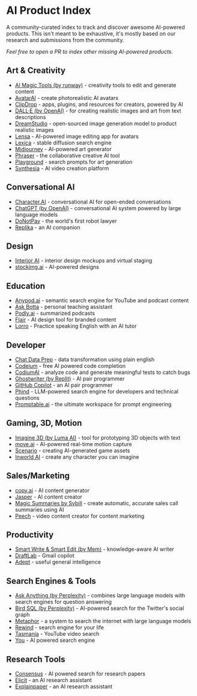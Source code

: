 # AI Product Index
A community-curated index to track and discover awesome AI-powered products. This isn't meant to be exhaustive, it's mostly based on our research and submissions from the community.

*Feel free to open a PR to index other missing AI-powered products.* 

## Art & Creativity

- [AI Magic Tools (by runway)](https://runwayml.com/ai-magic-tools/) - creativity tools to edit and generate content
- [AvatarAI](https://avatarai.me/) - create photorealistic AI avatars
- [ClipDrop](https://clipdrop.co/) - apps, plugins, and resources for creators, powered by AI
- [DALL·E (by OpenAI)](https://openai.com/dall-e-2/) - for creating realistic images and art from text descriptions 
- [DreamStudio](https://stability.ai/) - open-sourced image generation model to product realistic images
- [Lensa](https://prisma-ai.com/lensa) - AI-powered image editing app for avatars
- [Lexica](https://lexica.art/) - stable diffusion search engine
- [Midjourney](https://www.midjourney.com/app/) - AI-powered art generator
- [Phraser](https://phraser.tech) - the collaborative creative AI tool
- [Playground](https://playgroundai.com/) - search prompts for art generation
- [Synthesia](https://www.synthesia.io/) - AI video creation platform

## Conversational AI

- [Character.AI](https://beta.character.ai/) - conversational AI for open-ended conversations
- [ChatGPT (by OpenAI)](https://chat.openai.com/) - conversational AI system powered by large language models
- [DoNotPay](https://donotpay.com/) - the world's first robot lawyer
- [Replika](https://replika.ai/) - an AI companion

## Design

- [Interior AI](https://interiorai.com/) - interior design mockups and virtual staging
- [stockimg.ai](https://stockimg.ai/) - AI-powered designs

## Education

- [Anypod.ai](https://www.anypod.ai/) - semantic search engine for YouTube and podcast content
- [Ask Botta](https://askbotta.com/) - personal teaching assistant
- [Podly.ai](https://podly.ai/) - summarized podcasts
- [Flair](https://withflair.ai/) - AI design tool for branded content
- [Lorro](https://lorro.io/) - Practice speaking English with an AI tutor

## Developer

- [Chat Data Prep](https://www.akkio.com/chat-data-prep) - data transformation using plain english
- [Codeium](https://www.codeium.com/) - free AI powered code completion
- [CodiumAI](https://www.codium.ai/) - analyze code and generate meaningful tests to catch bugs
- [Ghostwriter (by Replit)](https://replit.com/site/ghostwriter) - AI pair programmer
- [GitHub Copilot](https://github.com/features/copilot) - an AI pair programmer
- [Phind](https://phind.com/) - LLM-powered search engine for developers and technical questions
- [Promptable.ai](https://promptable.ai/) - the ultimate workspace for prompt engineering

## Gaming, 3D, Motion

- [Imagine 3D (by Luma AI)](https://captures.lumalabs.ai/imagine) - tool for prototyping 3D objects with text
- [move.ai](https://www.move.ai/) - AI-powered real-time motion capture
- [Scenario](https://www.scenario.gg/) - creating AI-generated game assets
- [Inworld AI](https://inworld.ai/) - create any character you can imagine

## Sales/Marketing

- [copy.ai](https://www.copy.ai/) - AI content generator
- [Jasper](https://www.jasper.ai/) - AI content creator
- [Magic Summaries by Sybill](https://www.sybill.ai/magic-summary) - create automatic, accurate sales call summaries using AI
- [Peech](https://www.peech-ai.com/) - video content creator for content marketing

## Productivity
- [Smart Write & Smart Edit (by Mem)](https://get.mem.ai/) - knowledge-aware AI writer
- [DraftLab](https://draftlab.ai/) - Gmail copilot
- [Adept](https://www.adept.ai/) - useful general intelligence

## Search Engines & Tools

- [Ask Anything (by Perplexity)](https://www.perplexity.ai/) - combines large language models with search engines for question answering
- [Bird SQL (by Perplexity)](https://www.perplexity.ai/sql) - AI-powered search for the Twitter's social graph
- [Metaphor](https://metaphor.systems/) - a system to search the internet with large language models
- [Rewind](https://www.rewind.ai/) - search engine for your life
- [Tasmania](https://tasmania.sievedata.com/) - YouTube video search
- [You](https://you.com/apps/discover) - AI powered search engine

## Research Tools

- [Consensus](https://consensus.app/) - AI powered search for research papers
- [Elicit](https://elicit.org/) - an AI research assistant
- [Explainpaper](https://www.explainpaper.com/) - an AI research assistant
